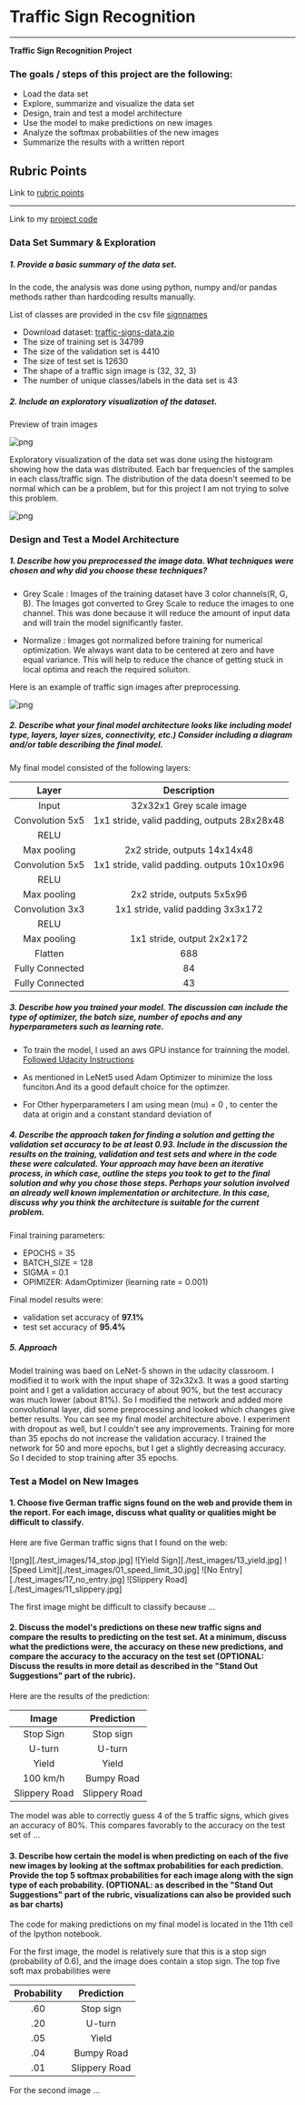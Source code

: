 # **Traffic Sign Recognition** 



---

**Traffic Sign Recognition Project**

### The goals / steps of this project are the following:
* Load the data set 
* Explore, summarize and visualize the data set
* Design, train and test a model architecture
* Use the model to make predictions on new images
* Analyze the softmax probabilities of the new images
* Summarize the results with a written report


[//]: # (Image References)

[image1]: ./examples/visualization.jpg "Visualization"
[image2]: ./examples/grayscale.jpg "Grayscaling"
[image3]: ./examples/random_noise.jpg "Random Noise"
[image4]: ./examples/placeholder.png "Traffic Sign 1"
[image5]: ./examples/placeholder.png "Traffic Sign 2"
[image6]: ./examples/placeholder.png "Traffic Sign 3"
[image7]: ./examples/placeholder.png "Traffic Sign 4"
[image8]: ./examples/placeholder.png "Traffic Sign 5"

## Rubric Points
Link to [rubric points](https://review.udacity.com/#!/rubrics/481/view) 

---

Link to my [project code](https://github.com/chdhatri/CarND-Traffic-Sign-Classifier/blob/master/Traffic_Sign_Classifier.ipynb)

### Data Set Summary & Exploration

##### 1. Provide a basic summary of the data set.
In the code, the analysis was done using python, numpy and/or pandas methods rather than hardcoding results manually.

List of classes are provided in the csv file [signnames](./signnames.csv)

* Download dataset: [traffic-signs-data.zip](https://d17h27t6h515a5.cloudfront.net/topher/2017/February/5898cd6f_traffic-signs-data/traffic-signs-data.zip)
* The size of training set is 34799
* The size of the validation set is 4410
* The size of test set is 12630
* The shape of a traffic sign image is (32, 32, 3)
* The number of unique classes/labels in the data set is 43

##### 2. Include an exploratory visualization of the dataset.
Preview of train images

![png](./images/train_Images.png "train images")

Exploratory visualization of the data set was done using the histogram showing how the data was distributed. Each bar frequencies of the samples in each class/traffic sign.
The distribution of the data doesn't seemed to be normal which can be a problem, but for this project I am not trying to solve this problem.

![png](./images/histogram.png "histogram")


### Design and Test a Model Architecture

##### 1. Describe how you preprocessed the image data. What techniques were chosen and why did you choose these techniques? 
* Grey Scale : Images of the training dataset have 3 color channels(R, G, B). The Images got converted to Grey Scale to reduce the images to one channel. This was done because it will reduce the amount of input data and will train the model significantly faster. 

* Normalize :  Images got normalized before training for numerical optimization. We always want data to be centered at zero and have equal variance.
This will help to reduce the chance of getting stuck in local optima and reach the required soluiton.

Here is an example of traffic sign images after preprocessing.


![png](./images/grey_scale.png "grey scale")



##### 2. Describe what your final model architecture looks like including model type, layers, layer sizes, connectivity, etc.) Consider including a diagram and/or table describing the final model.

My final model consisted of the following layers:

| Layer         		|     Description	        					| 
|:---------------------:|:---------------------------------------------:| 
| Input         		| 32x32x1 Grey scale image   					| 
| Convolution 5x5     	| 1x1 stride, valid padding, outputs 28x28x48 	|
| RELU					|												|
| Max pooling	      	| 2x2 stride,  outputs 14x14x48				    |
| Convolution 5x5	    | 1x1 stride, valid padding. outputs 10x10x96   |  									
| RELU                  |     											|
| Max pooling	      	| 2x2 stride,  outputs 5x5x96					|
| Convolution 3x3 		| 1x1 stride, valid padding	3x3x172				|
| RELU                  | 												|
| Max pooling			| 1x1 stride, output 2x2x172					|							
| Flatten				| 688        								    |
| Fully Connected		| 84      									    |
| Fully Connected		| 43											|




##### 3. Describe how you trained your model. The discussion can include the type of optimizer, the batch size, number of epochs and any hyperparameters such as learning rate.

* To train the model, I used an aws GPU instance for trainning the model.  [Followed Udacity Instructions](https://classroom.udacity.com/nanodegrees/nd013/parts/fbf77062-5703-404e-b60c-95b78b2f3f9e/modules/6df7ae49-c61c-4bb2-a23e-6527e69209ec/lessons/614d4728-0fad-4c9d-a6c3-23227aef8f66/concepts/f6fccba8-0009-4d05-9356-fae428b6efb4)

* As mentioned in LeNet5 used Adam Optimizer to minimize the loss funciton.And its a good default choice for the optimzer.

* For Other hyperparameters I am using mean (mu) = 0 , to center the data at origin and a constant standard deviation of 

##### 4. Describe the approach taken for finding a solution and getting the validation set accuracy to be at least 0.93. Include in the discussion the results on the training, validation and test sets and where in the code these were calculated. Your approach may have been an iterative process, in which case, outline the steps you took to get to the final solution and why you chose those steps. Perhaps your solution involved an already well known implementation or architecture. In this case, discuss why you think the architecture is suitable for the current problem.

Final training parameters:
* EPOCHS = 35
* BATCH_SIZE = 128
* SIGMA = 0.1
* OPIMIZER: AdamOptimizer (learning rate = 0.001)

Final model results were:
* validation set accuracy of **97.1%**
* test set accuracy of **95.4%**


##### 5. Approach
Model training was baed on LeNet-5 shown in the udacity classroom. 
I modified it to work with the input shape of 32x32x3. It was a good starting point and I get a validation accuracy of about 90%, but the test accuracy was much lower (about 81%). 
So I modified the network and added more convolutional layer, did some preprocessing and looked which changes give better results. 
You can see my final model architecture above. I experiment with dropout as well, but I couldn't see any improvements. 
Training for more than 35 epochs do not increase the validation accuracy. I trained the network for 50 and more epochs, but I get a slightly decreasing accuracy. So I decided to stop training after 35 epochs.


### Test a Model on New Images

#### 1. Choose five German traffic signs found on the web and provide them in the report. For each image, discuss what quality or qualities might be difficult to classify.

Here are five German traffic signs that I found on the web:

![png][./test_images/14_stop.jpg] ![Yield Sign][./test_images/13_yield.jpg] ![Speed Limit][./test_images/01_speed_limit_30.jpg] 
![No Entry][./test_images/17_no_entry.jpg] ![Slippery Road][./test_images/11_slippery.jpg]

The first image might be difficult to classify because ...

#### 2. Discuss the model's predictions on these new traffic signs and compare the results to predicting on the test set. At a minimum, discuss what the predictions were, the accuracy on these new predictions, and compare the accuracy to the accuracy on the test set (OPTIONAL: Discuss the results in more detail as described in the "Stand Out Suggestions" part of the rubric).

Here are the results of the prediction:

| Image			        |     Prediction	        					| 
|:---------------------:|:---------------------------------------------:| 
| Stop Sign      		| Stop sign   									| 
| U-turn     			| U-turn 										|
| Yield					| Yield											|
| 100 km/h	      		| Bumpy Road					 				|
| Slippery Road			| Slippery Road      							|


The model was able to correctly guess 4 of the 5 traffic signs, which gives an accuracy of 80%. This compares favorably to the accuracy on the test set of ...

#### 3. Describe how certain the model is when predicting on each of the five new images by looking at the softmax probabilities for each prediction. Provide the top 5 softmax probabilities for each image along with the sign type of each probability. (OPTIONAL: as described in the "Stand Out Suggestions" part of the rubric, visualizations can also be provided such as bar charts)

The code for making predictions on my final model is located in the 11th cell of the Ipython notebook.

For the first image, the model is relatively sure that this is a stop sign (probability of 0.6), and the image does contain a stop sign. The top five soft max probabilities were

| Probability         	|     Prediction	        					| 
|:---------------------:|:---------------------------------------------:| 
| .60         			| Stop sign   									| 
| .20     				| U-turn 										|
| .05					| Yield											|
| .04	      			| Bumpy Road					 				|
| .01				    | Slippery Road      							|


For the second image ... 

